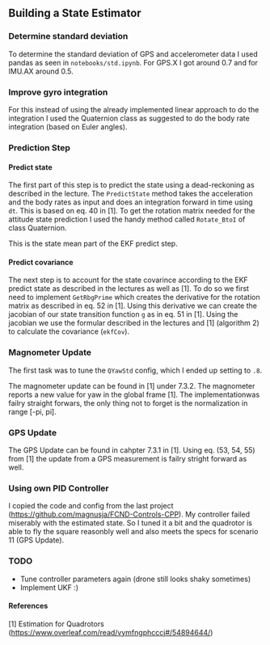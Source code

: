## Building a State Estimator

### Determine standard deviation

To determine the standard deviation of GPS and accelerometer data I used pandas as seen in `notebooks/std.ipynb`. For GPS.X I got around 0.7 and for IMU.AX around 0.5.

### Improve gyro integration

For this instead of using the already implemented linear approach to do the integration I used the Quaternion class as suggested to do the body rate integration (based on Euler angles).

### Prediction Step

#### Predict state

The first part of this step is to predict the state using a dead-reckoning as described in the lecture. The `PredictState` method takes the acceleration and the body rates as input and does an integration forward in time using `dt`. This is based on eq. 40 in [1]. To get the rotation matrix needed for the attitude state prediction I used the handy method called `Rotate_BtoI` of class Quaternion.

This is the state mean part of the EKF predict step.

#### Predict covariance

The next step is to account for the state covarince according to the EKF predict state as described in the lectures as well as [1]. To do so we first need to implement `GetRbgPrime` which creates the derivative for the rotation matrix as described in eq. 52 in [1].
Using this derivative we can create the jacobian of our state transition function `g` as in eq. 51 in [1]. Using the jacobian we use the formular described in the lectures and [1] (algorithm 2) to calculate the covariance (`ekfCov`).

### Magnometer Update

The first task was to tune the `QYawStd` config, which I ended up setting to `.8`.

The magnometer update can be found in [1] under 7.3.2. The magnometer reports a new value for yaw in the global frame [1]. The implementationwas failry straight forwars, the only thing not to forget is the normalization in range [-pi, pi].

### GPS Update

The GPS Update can be found in cahpter 7.3.1 in [1]. Using eq. (53, 54, 55) from [1] the update from a GPS measurement is failry stright forward as well.

### Using own PID Controller

I copied the code and config from the last project (https://github.com/magnusja/FCND-Controls-CPP). My controller failed miserably with the estimated state. So I tuned it a bit and the quadrotor is able to fly the square reasonbly well and also meets the specs for scenario 11 (GPS Update).

### TODO

* Tune controller parameters again (drone still looks shaky sometimes)
* Implement UKF :)

#### References
[1] Estimation for Quadrotors (https://www.overleaf.com/read/vymfngphcccj#/54894644/)
